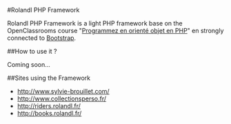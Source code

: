 #Rolandl PHP Framework

Rolandl PHP Framework is a light PHP framework base on the OpenClassrooms course "[Programmez en orienté objet en PHP](http://openclassrooms.com/courses/programmez-en-oriente-objet-en-php)" en strongly connected to [Bootstrap](http://getbootstrap.com/).

##How to use it ?

Coming soon...

##Sites using the Framework

* http://www.sylvie-brouillet.com/
* http://www.collectionsperso.fr/
* http://riders.rolandl.fr/
* http://books.rolandl.fr/
